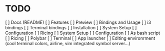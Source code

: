 # TODO
[ ] Docs (README)
    [ ] Features
    [ ] Preview
    [ ] Bindings and Usage
        [ ] i3 bindings
        [ ] Terminal bindings
    [ ] Installation
        [ ] System Setup
        [ ] Configuration
        [ ] Ricing
[ ] System Setup
[ ] Configuration
    [ ] As bash script
[ ] Ricing
    [ ] Polybar
    [ ] Terminal
    [ ] App launcher
    [ ] Editing environrment (cool terminal colors, airline, vim integrated symbol server...)